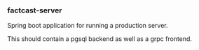 ### factcast-server

Spring boot application for running a production server.

This should contain a pgsql backend as well as a grpc frontend.
  